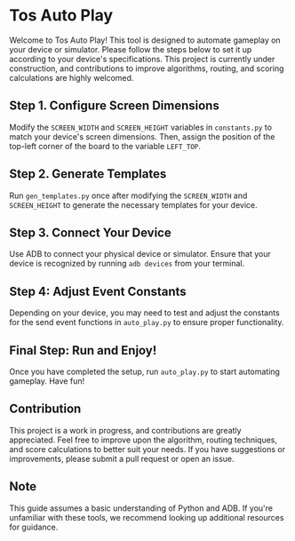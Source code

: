 # Tos Auto Play
Welcome to Tos Auto Play! This tool is designed to automate gameplay on your device or simulator. Please follow the steps below to set it up according to your device's specifications. This project is currently under construction, and contributions to improve algorithms, routing, and scoring calculations are highly welcomed.

## Step 1. Configure Screen Dimensions
Modify the `SCREEN_WIDTH` and `SCREEN_HEIGHT` variables in `constants.py` to match your device's screen dimensions.
Then, assign the position of the top-left corner of the board to the variable `LEFT_TOP`.

## Step 2. Generate Templates
Run `gen_templates.py` once after modifying the `SCREEN_WIDTH` and `SCREEN_HEIGHT` to generate the necessary templates for your device.

## Step 3. Connect Your Device
Use ADB to connect your physical device or simulator. Ensure that your device is recognized by running `adb devices` from your terminal.

## Step 4: Adjust Event Constants
Depending on your device, you may need to test and adjust the constants for the send event functions in `auto_play.py` to ensure proper functionality.

## Final Step: Run and Enjoy!
Once you have completed the setup, run `auto_play.py` to start automating gameplay. Have fun!

## Contribution
This project is a work in progress, and contributions are greatly appreciated. Feel free to improve upon the algorithm, routing techniques, and score calculations to better suit your needs. If you have suggestions or improvements, please submit a pull request or open an issue.

## Note
This guide assumes a basic understanding of Python and ADB. If you're unfamiliar with these tools, we recommend looking up additional resources for guidance.